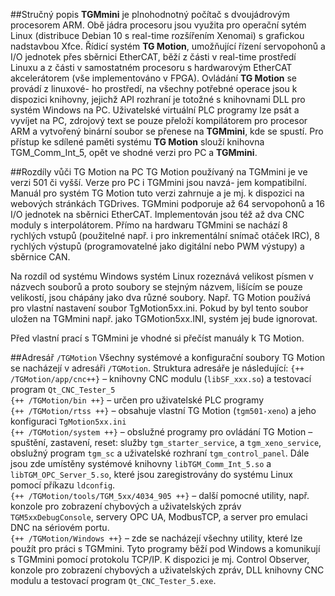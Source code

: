 ##Stručný popis
**TGMmini** je plnohodnotný počítač s dvoujádrovým procesorem ARM. Obě jádra procesoru jsou využita pro operační sytém Linux (distribuce Debian 10 s real-time rozšířením Xenomai) s grafickou nadstavbou Xfce. 
Řídicí systém **TG&nbsp;Motion**, umožňující řízení servopohonů a I/O jednotek přes sběrnici
EtherCAT, běží z části v real-time prostředí Linuxu a z části v samostatném procesoru s hardwarovým
EtherCAT akcelerátorem (vše implementováno v FPGA). Ovládání **TG&nbsp;Motion** se provádí z linuxové-
ho prostředí, na všechny potřebné operace jsou k dispozici knihovny, jejichž API rozhraní je totožné
s knihovnami DLL pro systém Windows na PC. Uživatelské virtuální PLC programy lze psát a vyvíjet
na PC, zdrojový text se pouze přeloží kompilátorem pro procesor ARM a vytvořený binární soubor se
přenese na **TGMmini**, kde se spustí. Pro přístup ke sdílené paměti systému **TG&nbsp;Motion** slouží knihovna TGM_Comm_Int_5, opět ve shodné verzi pro PC a **TGMmini**.

##Rozdíly vůči TG Motion na PC
TG Motion používaný na TGMmini je ve verzi 501 či vyšší. Verze pro PC i TGMmini jsou navzá-
jem kompatibilní. Manuál pro systém TG Motion tuto verzi zahrnuje a je mj. k dispozici na webových
stránkách TGDrives. TGMmini podporuje až 64 servopohonů a 16 I/O jednotek na sběrnici EtherCAT.
Implementován jsou též až dva CNC moduly s interpolátorem. Přímo na hardwaru TGMmini se nachází 8 rychlých vstupů (použitelné např. i pro inkrementální snímač otáček IRC), 8 rychlých výstupů
(programovatelné jako digitální nebo PWM výstupy) a sběrnice CAN.


Na rozdíl od systému Windows systém Linux rozeznává velikost písmen v názvech souborů a proto soubory se stejným názvem, lišícím se pouze velikostí, jsou chápány jako dva různé soubory. Např.
TG Motion používá pro vlastní nastavení soubor TgMotion5xx.ini. Pokud by byl tento soubor
uložen na TGMmini např. jako TGMotion5xx.INI, systém jej bude ignorovat.


Před vlastní prací s TGMmini je vhodné si přečíst manuály k TG Motion.

##Adresář `/TGMotion`
Všechny systémové a konfigurační soubory TG Motion se nacházejí v adresáři `/TGMotion`. Struktura adresáře je následující:
`{++ /TGMotion/app/cnc++}` – knihovny CNC modulu (`libSF_xxx.so`) a testovací program `Qt_CNC_Tester_5`   
`{++ /TGMotion/bin ++}` – určen pro uživatelské PLC programy   
`{++ /TGMotion/rtss ++}` – obsahuje vlastní TG Motion (`tgm501-xeno`) a jeho konfiguraci `TgMotion5xx.ini`   
`{++ /TGMotion/system ++}` – obslužné programy pro ovládání TG Motion – spuštění, zastavení, reset: služby `tgm_starter_service`, a `tgm_xeno_service`, obslužný program `tgm_sc` a uživatelské rozhraní `tgm_control_panel`.
Dále jsou zde umístěny systémové knihovny `libTGM_Comm_Int_5.so` a `libTGM_OPC_Server_5.so`, které jsou zaregistrovány do systému Linux pomocí příkazu `ldconfig`.   
`{++ /TGMotion/tools/TGM_5xx/4034_905 ++}` – další pomocné utility, např. konzole pro zobrazení chybových a uživatelských zpráv `TGM5xxDebugConsole`, servery OPC UA, ModbusTCP, a server pro emulaci DNC na sériovém portu.   
`{++ /TGMotion/Windows ++}` – zde se nacházejí všechny utility, které lze použít pro práci s TGMmini. Tyto programy běží pod Windows a komunikují s TGMmini pomocí protokolu TCP/IP. K dispozici je mj.
Control Observer, konzole pro zobrazení chybových a uživatelských zpráv, DLL knihovny CNC modulu a testovací program `Qt_CNC_Tester_5.exe`.